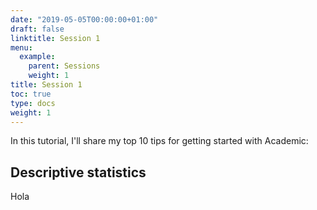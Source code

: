 ```yaml
---
date: "2019-05-05T00:00:00+01:00"
draft: false
linktitle: Session 1
menu:
  example:
    parent: Sessions
    weight: 1
title: Session 1
toc: true
type: docs
weight: 1
---
```


In this tutorial, I'll share my top 10 tips for getting started with Academic:

## Descriptive statistics

Hola